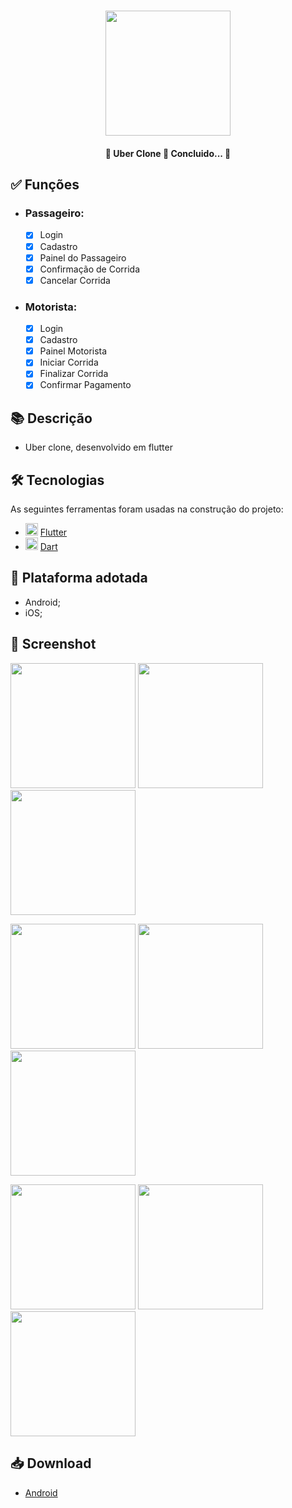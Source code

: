 <h1 align="center">
   <img src="https://firebasestorage.googleapis.com/v0/b/apostas-e1af2.appspot.com/o/flutter%2Flogo.png?alt=media&token=e4c21c51-a81f-4984-8a3c-a810bf7b95a3" width="200">
</h1>

<h4 align="center"> 
	🚧  Uber Clone 🚀 Concluido...  🚧
</h4>

## ✅ Funções

- <h3>Passageiro:</h3>
  
  - [x] Login
  - [x] Cadastro
  - [x] Painel do Passageiro
  - [x] Confirmação de Corrida
  - [x] Cancelar Corrida

- <h3>Motorista:</h3>
  
  - [x] Login
  - [x] Cadastro
  - [x] Painel Motorista
  - [x] Iniciar Corrida
  - [x] Finalizar Corrida
  - [x] Confirmar Pagamento

## 📚 Descrição
  
  - Uber clone, desenvolvido em flutter

## 🛠 Tecnologias

As seguintes ferramentas foram usadas na construção do projeto:

- <img src="https://cdn.jsdelivr.net/gh/devicons/devicon/icons/flutter/flutter-original.svg" height="20" width="20"/> [Flutter](https://flutter.dev/?gclid=Cj0KCQjwkbuKBhDRARIsAALysV4sMSKWcOxrlBmdtlCcf3MAfNdH1ehbbWi6ZjjjdypPLsSvdTFiqOYaAon3EALw_wcB&gclsrc=aw.ds)
- <img src="https://cdn.jsdelivr.net/gh/devicons/devicon/icons/dart/dart-original.svg" height="20" width="20"/> [Dart](https://dart.dev/)

## 📱 Plataforma adotada

  - Android;
  - iOS;

## 📸 Screenshot

<p float="left">
	<img src="https://firebasestorage.googleapis.com/v0/b/apostas-e1af2.appspot.com/o/flutter%2Fuber%2FLogin.PNG?alt=media&token=20d6430e-ea63-4b4e-aed1-30255f806660" width="200">
	<img src="https://firebasestorage.googleapis.com/v0/b/apostas-e1af2.appspot.com/o/flutter%2Fuber%2FCadastro.PNG?alt=media&token=8e2b3f38-beb6-454b-837f-857ad321cba6" width="200">
	<img src="https://firebasestorage.googleapis.com/v0/b/apostas-e1af2.appspot.com/o/flutter%2Fuber%2FPainel%20Passageiro.PNG?alt=media&token=a3709cea-eec6-4136-b245-f33a7c95a2ee" width="200">
</p>

<p float="left">
	<img src="https://firebasestorage.googleapis.com/v0/b/apostas-e1af2.appspot.com/o/flutter%2Fuber%2FConfirma%C3%A7%C3%A3o%20de%20Passageiro.PNG?alt=media&token=3c5b079b-20cc-4ea4-8743-a21d68f63b63" width="200">
	<img src="https://firebasestorage.googleapis.com/v0/b/apostas-e1af2.appspot.com/o/flutter%2Fuber%2FCancelar%20Requisi%C3%A7%C3%A3o.PNG?alt=media&token=bcf13d2f-cd80-4378-ba33-297bb3651a3f" width="200">
	<img src="https://firebasestorage.googleapis.com/v0/b/apostas-e1af2.appspot.com/o/flutter%2Fuber%2FPainel%20Motorista.PNG?alt=media&token=7765f4a2-ece9-4245-9e5a-2fc9baf11660" width="200">
</p>

<p float="left">
	<img src="https://firebasestorage.googleapis.com/v0/b/apostas-e1af2.appspot.com/o/flutter%2Fuber%2FIniciar%20Corrida.PNG?alt=media&token=83f77ba0-e29a-4f65-98e5-a9d76efe73ac" width="200">
	<img src="https://firebasestorage.googleapis.com/v0/b/apostas-e1af2.appspot.com/o/flutter%2Fuber%2FFinalizar%20Corrida.PNG?alt=media&token=f3e18d10-2b97-449d-b4a2-9e499b248d89" width="200">
	<img src="https://firebasestorage.googleapis.com/v0/b/apostas-e1af2.appspot.com/o/flutter%2Fuber%2FConfirmar%20Pagamento.PNG?alt=media&token=ceb99f25-9781-47b1-8bc5-d8fd9b4f684f" width="200">
</p>

## 📥 Download

  - [Android](https://drive.google.com/file/d/1uWX1RvPqT_28ssuNa3A0bczk60ai0mhy/view?usp=sharing)
